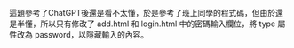 這題參考了ChatGPT後還是看不太懂，於是參考了班上同學的程式碼，但由於還是半懂，所以只有修改了 add.html 和 login.html 中的密碼輸入欄位，將 type 屬性改為 password，以隱藏輸入的內容。